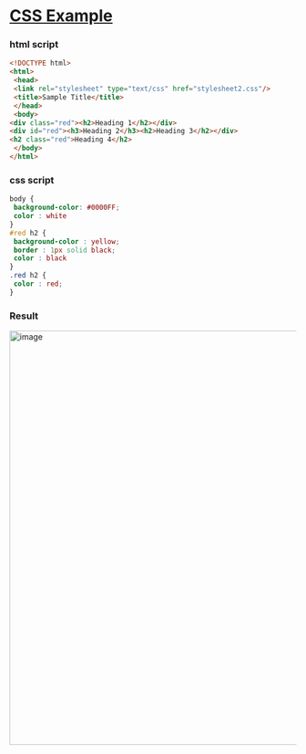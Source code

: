 # [CSS Example](https://github.com/Hanif-K-Musaheb/Year-2-CompSci-Notes/blob/main/WAD/css.md)
### html script
```HTML
<!DOCTYPE html>
<html>
 <head>
 <link rel="stylesheet" type="text/css" href="stylesheet2.css"/>
 <title>Sample Title</title>
 </head>
 <body>
<div class="red"><h2>Heading 1</h2></div>
<div id="red"><h3>Heading 2</h3><h2>Heading 3</h2></div>
<h2 class="red">Heading 4</h2>
 </body>
</html>
```
### css script
```CSS
body {
 background-color: #0000FF;
 color : white
}
#red h2 {
 background-color : yellow;
 border : 1px solid black;
 color : black
}
.red h2 {
 color : red;
}
```
### Result
<img width="726" alt="image" src="https://github.com/user-attachments/assets/f7de3504-4b4d-416f-86b8-41186da885d3" />
